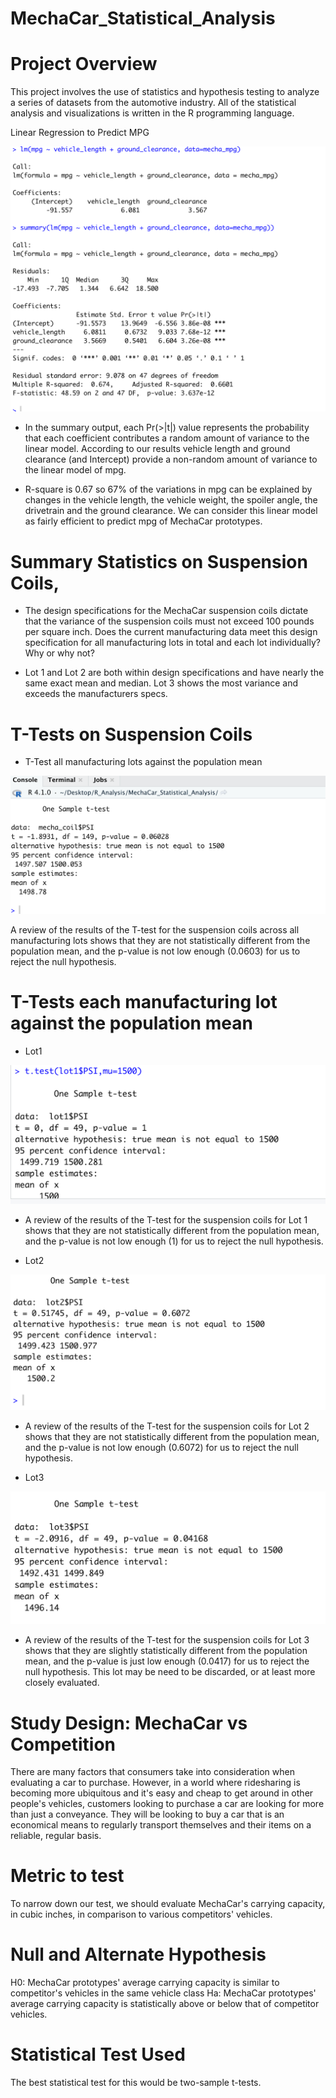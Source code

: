 # MechaCar_Statistical_Analysis

# Project Overview

This project involves the use of statistics and hypothesis testing to analyze a series of datasets from the automotive industry.
All of the statistical analysis and visualizations is written in the R programming language.


Linear Regression to Predict MPG

![alt text](https://github.com/ali8261/MechaCar_Statistical_Analysis/blob/main/Images/Perform%20linear%20regression.png)


* In the summary output, each Pr(>|t|) value represents the probability that each coefficient contributes a random amount of variance to the linear model. According to our results vehicle length and ground clearance (and Intercept) provide a non-random amount of variance to the linear model of mpg.

* R-square is 0.67 so 67% of the variations in mpg can be explained by changes in the vehicle length, the vehicle weight, the spoiler angle, the drivetrain and the ground clearance. We can consider this linear model as fairly efficient to predict mpg of MechaCar prototypes.

# Summary Statistics on Suspension Coils,

* The design specifications for the MechaCar suspension coils dictate that the variance of the suspension coils must not exceed 100 pounds per square inch. Does the current manufacturing data meet this design specification for all manufacturing lots in total and each lot individually? Why or why not?

* Lot 1 and Lot 2 are both within design specifications and have nearly the same exact mean and median. Lot 3 shows the most variance and exceeds the manufacturers specs.

# T-Tests on Suspension Coils

* T-Test all manufacturing lots against the population mean

![alt text](https://github.com/ali8261/MechaCar_Statistical_Analysis/blob/main/Images/T_test.png)

A review of the results of the T-test for the suspension coils across all manufacturing lots shows that they are not statistically different from the population mean, and the p-value is not low enough (0.0603) for us to reject the null hypothesis. 

# T-Tests each manufacturing lot against the population mean

* Lot1

![alt text](https://github.com/ali8261/MechaCar_Statistical_Analysis/blob/main/Images/Lot1.png)

* A review of the results of the T-test for the suspension coils for Lot 1 shows that they are not statistically different from the population mean, and the p-value is not low enough (1) for us to reject the null hypothesis. 


* Lot2

![alt text](https://github.com/ali8261/MechaCar_Statistical_Analysis/blob/main/Images/Lot2.png)

* A review of the results of the T-test for the suspension coils for Lot 2 shows that they are not statistically different from the population mean, and the p-value is not low enough (0.6072) for us to reject the null hypothesis. 

* Lot3

![alt text](https://github.com/ali8261/MechaCar_Statistical_Analysis/blob/main/Images/Lot3.png)

* A review of the results of the T-test for the suspension coils for Lot 3 shows that they are slightly statistically different from the population mean, and the p-value is just low enough (0.0417) for us to reject the null hypothesis. This lot may be need to be discarded, or at least more closely evaluated.

# Study Design: MechaCar vs Competition

There are many factors that consumers take into consideration when evaluating a car to purchase. However, in a world where ridesharing is becoming more ubiquitous and it's easy and cheap to get around in other people's vehicles, customers looking to purchase a car are looking for more than just a conveyance. They will be looking to buy a car that is an economical means to regularly transport themselves and their items on a reliable, regular basis.

# Metric to test

To narrow down our test, we should evaluate MechaCar's carrying capacity, in cubic inches, in comparison to various competitors' vehicles.

# Null and Alternate Hypothesis

H0: MechaCar prototypes' average carrying capacity is similar to competitor's vehicles in the same vehicle class Ha: MechaCar prototypes' average carrying capacity is statistically above or below that of competitor vehicles.

# Statistical Test Used

The best statistical test for this would be two-sample t-tests.


